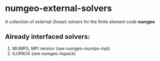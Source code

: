 # numgeo-external-solvers
A collection of external (linear) solvers for the finite element code **numgeo**

## Already interfaced solvers:

1. MUMPS, MPI version (see numgeo-mumps-mpi)
2. ILUPACK (see numgeo-ilupack)
